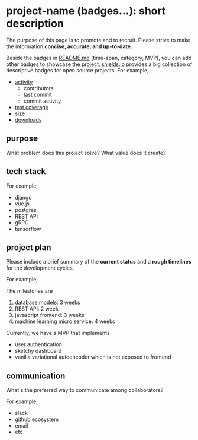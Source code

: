 # project-name (badges...): short description

The purpose of this page is to promote and to recruit.
Please strive to make the information **concise, accurate, and up-to-date**.

Beside the badges in [README.md](https://github.com/nosarthur/open-source-market/blob/master/README.md) (time-span, category, MVP), you can add other
badges to showcase the project.
[shields.io](https://shields.io) provides a big collection of
descriptive badges for open source projects.
For example,

- [activity](https://shields.io/category/activity)
  - contributors
  - last commit
  - commit activity
- [test coverage](https://shields.io/category/coverage)
- [size](https://shields.io/category/size)
- [downloads](https://shields.io/category/downloads)

## purpose

What problem does this project solve? What value does it create?

## tech stack

For example,

- django
- vue.js
- postgres
- REST API
- gRPC
- tensorflow

## project plan

Please include a brief summary of the **current status** and a **rough
timelines** for the development cycles.

For example,

The milestones are

1. database models: 3 weeks
1. REST API: 2 week
1. javascript frontend: 3 weeks
1. machine learning micro service: 4 weeks

Currently, we have a MVP that implements

- user authentication
- sketchy dashboard
- vanilla variational autoencoder which is not exposed to frontend

## communication

What's the preferred way to communicate among collaborators?

For example,

- slack
- github ecosystem
- email
- etc
